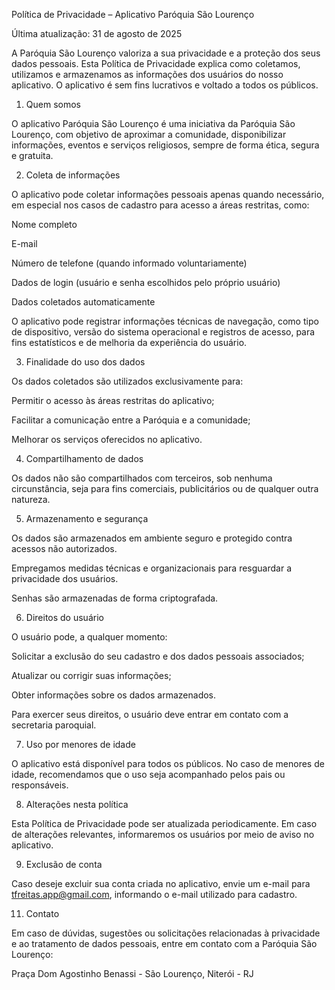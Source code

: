 Política de Privacidade – Aplicativo Paróquia São Lourenço

Última atualização: 31 de agosto de 2025

A Paróquia São Lourenço valoriza a sua privacidade e a proteção dos seus dados pessoais. Esta Política de Privacidade explica como coletamos, utilizamos e armazenamos as informações dos usuários do nosso aplicativo. O aplicativo é sem fins lucrativos e voltado a todos os públicos.

1. Quem somos

O aplicativo Paróquia São Lourenço é uma iniciativa da Paróquia São Lourenço, com objetivo de aproximar a comunidade, disponibilizar informações, eventos e serviços religiosos, sempre de forma ética, segura e gratuita.

2. Coleta de informações

O aplicativo pode coletar informações pessoais apenas quando necessário, em especial nos casos de cadastro para acesso a áreas restritas, como:

Nome completo

E-mail

Número de telefone (quando informado voluntariamente)

Dados de login (usuário e senha escolhidos pelo próprio usuário)

Dados coletados automaticamente

O aplicativo pode registrar informações técnicas de navegação, como tipo de dispositivo, versão do sistema operacional e registros de acesso, para fins estatísticos e de melhoria da experiência do usuário.

3. Finalidade do uso dos dados

Os dados coletados são utilizados exclusivamente para:

Permitir o acesso às áreas restritas do aplicativo;

Facilitar a comunicação entre a Paróquia e a comunidade;

Melhorar os serviços oferecidos no aplicativo.

4. Compartilhamento de dados

Os dados não são compartilhados com terceiros, sob nenhuma circunstância, seja para fins comerciais, publicitários ou de qualquer outra natureza.

5. Armazenamento e segurança

Os dados são armazenados em ambiente seguro e protegido contra acessos não autorizados.

Empregamos medidas técnicas e organizacionais para resguardar a privacidade dos usuários.

Senhas são armazenadas de forma criptografada.

6. Direitos do usuário

O usuário pode, a qualquer momento:

Solicitar a exclusão do seu cadastro e dos dados pessoais associados;

Atualizar ou corrigir suas informações;

Obter informações sobre os dados armazenados.

Para exercer seus direitos, o usuário deve entrar em contato com a secretaria paroquial.

7. Uso por menores de idade

O aplicativo está disponível para todos os públicos. No caso de menores de idade, recomendamos que o uso seja acompanhado pelos pais ou responsáveis.

8. Alterações nesta política

Esta Política de Privacidade pode ser atualizada periodicamente. Em caso de alterações relevantes, informaremos os usuários por meio de aviso no aplicativo.

9. Exclusão de conta

Caso deseje excluir sua conta criada no aplicativo, envie um e-mail para tfreitas.app@gmail.com, informando o e-mail utilizado para cadastro.

11. Contato

Em caso de dúvidas, sugestões ou solicitações relacionadas à privacidade e ao tratamento de dados pessoais, entre em contato com a Paróquia São Lourenço:

Praça Dom Agostinho Benassi - São Lourenço, Niterói - RJ
